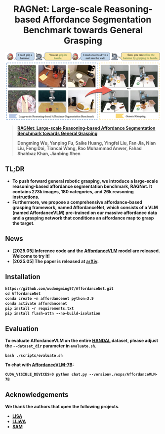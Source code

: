 <div align="center">
<h1>
<b>
RAGNet: Large-scale Reasoning-based Affordance Segmentation Benchmark towards General Grasping
</h1>
</div>

<p align="center"><img src="./imgs/AffordanceNet.png" width="800"/></p>


> **[RAGNet: Large-scale Reasoning-based Affordance Segmentation Benchmark towards General Grasping]()**
>
> Dongming Wu, Yanping Fu, Saike Huang, Yingfei Liu, Fan Jia, Nian Liu, Feng Dai, Tiancai Wang, Rao Muhammad Anwer, Fahad Shahbaz Khan, Jianbing Shen

## TL;DR
- To push forward general robotic grasping, we introduce a large-scale reasoning-based affordance segmentation benchmark, **RAGNet**.  It contains 273k images, 180 categories, and 26k reasoning instructions. 
- Furthermore, we propose a comprehensive affordance-based grasping framework, named AffordanceNet, which consists of a VLM (named AffordanceVLM) pre-trained on our massive affordance data and a grasping network that conditions an affordance map to grasp the target.

## News
- [2025.05] Inference code and the [AffordanceVLM](https://huggingface.co/Dongming97/AffordanceVLM) model are released. Welcome to try it!
- [2025.05] The paper is released at [arXiv]().

## Installation
```
https://github.com/wudongming97/AffordanceNet.git
cd AffordanceNet
conda create -n affordancenet python=3.9
conda activate affordancenet
pip install -r requirements.txt
pip install flash-attn --no-build-isolation
```

## Evaluation
To evaluate AffordanceVLM on the entire [HANDAL](https://github.com/NVlabs/HANDAL) dataset, please adjust the `--dataset_dir` parameter in `evaluate.sh`.
```
bash ./scripts/evaluate.sh
```

To chat with [AffordanceVLM-7B](https://huggingface.co/Dongming97/AffordanceVLM):
```
CUDA_VISIBLE_DEVICES=0 python chat.py --version=./exps/AffordanceVLM-7B
```



## Acknowledgements
We thank the authors that open the following projects. 
- [LISA](https://github.com/dvlab-research/LISA)
- [LLaVA](https://github.com/haotian-liu/LLaVA) 
- [SAM](https://github.com/facebookresearch/segment-anything)